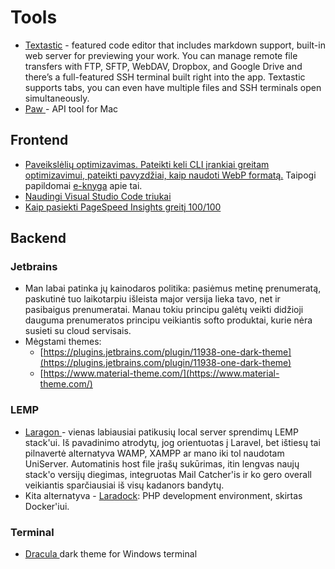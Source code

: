 # Tools

* [Textastic](https://www.textasticapp.com/) - featured code editor that includes markdown support, built-in web server for previewing your work. You can manage remote file transfers with FTP, SFTP, WebDAV, Dropbox, and Google Drive and there’s a full-featured SSH terminal built right into the app. Textastic supports tabs, you can even have multiple files and SSH terminals open simultaneously.
* [Paw ](https://paw.cloud/)- API tool for Mac

## Frontend

* [Paveikslėlių optimizavimas. Pateikti keli CLI įrankiai greitam optimizavimui, pateikti pavyzdžiai, kaip naudoti WebP formatą.](https://freshman.tech/image-optimisation/) Taipogi papildomai [e-knyga](https://images.guide/) apie tai.
* [Naudingi Visual Studio Code triukai](https://medium.com/@smashingmag/visual-studio-code-can-do-that-2f33016d7f50)
* [Kaip pasiekti PageSpeed Insights greitį 100/100](https://kinsta.com/blog/google-pagespeed-insights/)

## Backend

### Jetbrains

* Man labai patinka jų kainodaros politika: pasiėmus metinę prenumeratą, paskutinė tuo laikotarpiu išleista major versija lieka tavo, net ir pasibaigus prenumeratai. Manau tokiu principu galėtų veikti didžioji dauguma prenumeratos principu veikiantis softo produktai, kurie nėra susieti su cloud servisais.
* Mėgstami themes:
  * [https://plugins.jetbrains.com/plugin/11938-one-dark-theme](https://plugins.jetbrains.com/plugin/11938-one-dark-theme)
  * [https://www.material-theme.com/](https://www.material-theme.com/)

### LEMP

* [Laragon ](https://laragon.org/download/index.html)- vienas labiausiai patikusių local server sprendimų LEMP stack'ui. Iš pavadinimo atrodytų, jog orientuotas į Laravel, bet ištiesų tai pilnavertė alternatyva WAMP,  XAMPP ar mano iki tol naudotam UniServer. Automatinis host file įrašų sukūrimas, itin lengvas naujų stack'o versijų diegimas, integruotas Mail Catcher'is ir ko gero overall veikiantis sparčiausiai iš visų kadanors bandytų.
* Kita alternatyva - [Laradock](http://laradock.io/): PHP development environment, skirtas Docker'iui.

### Terminal

* [Dracula ](https://draculatheme.com/windows-terminal/)dark theme for Windows terminal

